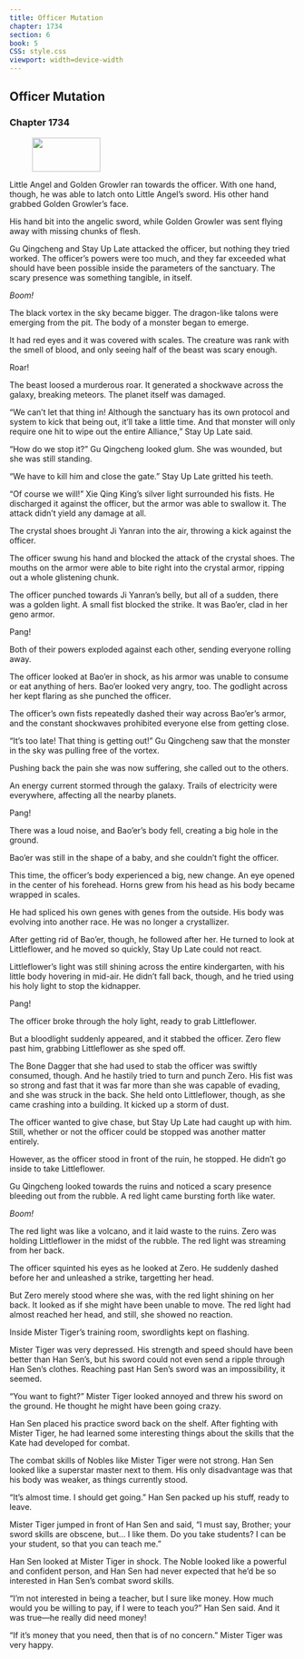 ```yaml
---
title: Officer Mutation
chapter: 1734
section: 6
book: 5
CSS: style.css
viewport: width=device-width
---
```


## Officer Mutation

### Chapter 1734

<figure>
	<img src="../Images/gem.gif" alt="" id="gem" width="120" height="60" />
</figure>

Little Angel and Golden Growler ran towards the officer. With one hand, though, he was able to latch onto Little Angel’s sword. His other hand grabbed Golden Growler’s face.

His hand bit into the angelic sword, while Golden Growler was sent flying away with missing chunks of flesh.

Gu Qingcheng and Stay Up Late attacked the officer, but nothing they tried worked. The officer’s powers were too much, and they far exceeded what should have been possible inside the parameters of the sanctuary. The scary presence was something tangible, in itself.

*Boom!*

The black vortex in the sky became bigger. The dragon-like talons were emerging from the pit. The body of a monster began to emerge.

It had red eyes and it was covered with scales. The creature was rank with the smell of blood, and only seeing half of the beast was scary enough.

Roar!

The beast loosed a murderous roar. It generated a shockwave across the galaxy, breaking meteors. The planet itself was damaged.

“We can’t let that thing in! Although the sanctuary has its own protocol and system to kick that being out, it’ll take a little time. And that monster will only require one hit to wipe out the entire Alliance,” Stay Up Late said.

“How do we stop it?” Gu Qingcheng looked glum. She was wounded, but she was still standing.

“We have to kill him and close the gate.” Stay Up Late gritted his teeth.

“Of course we will!” Xie Qing King’s silver light surrounded his fists. He discharged it against the officer, but the armor was able to swallow it. The attack didn’t yield any damage at all.

The crystal shoes brought Ji Yanran into the air, throwing a kick against the officer.

The officer swung his hand and blocked the attack of the crystal shoes. The mouths on the armor were able to bite right into the crystal armor, ripping out a whole glistening chunk.

The officer punched towards Ji Yanran’s belly, but all of a sudden, there was a golden light. A small fist blocked the strike. It was Bao’er, clad in her geno armor.

Pang!

Both of their powers exploded against each other, sending everyone rolling away.

The officer looked at Bao’er in shock, as his armor was unable to consume or eat anything of hers. Bao’er looked very angry, too. The godlight across her kept flaring as she punched the officer.

The officer’s own fists repeatedly dashed their way across Bao’er’s armor, and the constant shockwaves prohibited everyone else from getting close.

“It’s too late! That thing is getting out!” Gu Qingcheng saw that the monster in the sky was pulling free of the vortex.

Pushing back the pain she was now suffering, she called out to the others.

An energy current stormed through the galaxy. Trails of electricity were everywhere, affecting all the nearby planets.

Pang!

There was a loud noise, and Bao’er’s body fell, creating a big hole in the ground.

Bao’er was still in the shape of a baby, and she couldn’t fight the officer.

This time, the officer’s body experienced a big, new change. An eye opened in the center of his forehead. Horns grew from his head as his body became wrapped in scales.

He had spliced his own genes with genes from the outside. His body was evolving into another race. He was no longer a crystallizer.

After getting rid of Bao’er, though, he followed after her. He turned to look at Littleflower, and he moved so quickly, Stay Up Late could not react.

Littleflower’s light was still shining across the entire kindergarten, with his little body hovering in mid-air. He didn’t fall back, though, and he tried using his holy light to stop the kidnapper.

Pang!

The officer broke through the holy light, ready to grab Littleflower.

But a bloodlight suddenly appeared, and it stabbed the officer. Zero flew past him, grabbing Littleflower as she sped off.

The Bone Dagger that she had used to stab the officer was swiftly consumed, though. And he hastily tried to turn and punch Zero. His fist was so strong and fast that it was far more than she was capable of evading, and she was struck in the back. She held onto Littleflower, though, as she came crashing into a building. It kicked up a storm of dust.

The officer wanted to give chase, but Stay Up Late had caught up with him. Still, whether or not the officer could be stopped was another matter entirely.

However, as the officer stood in front of the ruin, he stopped. He didn’t go inside to take Littleflower.

Gu Qingcheng looked towards the ruins and noticed a scary presence bleeding out from the rubble. A red light came bursting forth like water.

*Boom!*

The red light was like a volcano, and it laid waste to the ruins. Zero was holding Littleflower in the midst of the rubble. The red light was streaming from her back.

The officer squinted his eyes as he looked at Zero. He suddenly dashed before her and unleashed a strike, targetting her head.

But Zero merely stood where she was, with the red light shining on her back. It looked as if she might have been unable to move. The red light had almost reached her head, and still, she showed no reaction.

Inside Mister Tiger’s training room, swordlights kept on flashing.

Mister Tiger was very depressed. His strength and speed should have been better than Han Sen’s, but his sword could not even send a ripple through Han Sen’s clothes. Reaching past Han Sen’s sword was an impossibility, it seemed.

“You want to fight?” Mister Tiger looked annoyed and threw his sword on the ground. He thought he might have been going crazy.

Han Sen placed his practice sword back on the shelf. After fighting with Mister Tiger, he had learned some interesting things about the skills that the Kate had developed for combat.

The combat skills of Nobles like Mister Tiger were not strong. Han Sen looked like a superstar master next to them. His only disadvantage was that his body was weaker, as things currently stood.

“It’s almost time. I should get going.” Han Sen packed up his stuff, ready to leave.

Mister Tiger jumped in front of Han Sen and said, “I must say, Brother; your sword skills are obscene, but… I like them. Do you take students? I can be your student, so that you can teach me.”

Han Sen looked at Mister Tiger in shock. The Noble looked like a powerful and confident person, and Han Sen had never expected that he’d be so interested in Han Sen’s combat sword skills.

“I’m not interested in being a teacher, but I sure like money. How much would you be willing to pay, if I were to teach you?” Han Sen said. And it was true—he really did need money!

“If it’s money that you need, then that is of no concern.” Mister Tiger was very happy.